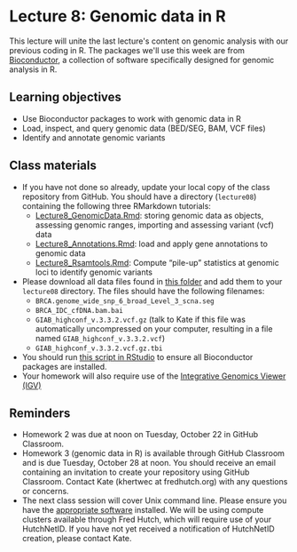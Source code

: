 # Lecture 8: Genomic data in R

This lecture will unite the last lecture's content on genomic analysis with our previous coding in R. The packages we'll use this week are from [Bioconductor](http://bioconductor.org), a collection of software specifically designed for genomic analysis in R.

## Learning objectives

- Use Bioconductor packages to work with genomic data in R
- Load, inspect, and query genomic data (BED/SEG, BAM, VCF files)
- Identify and annotate genomic variants

## Class materials

- If you have not done so already, update your local copy of the class repository from GitHub. You should have a directory (`lecture08`) containing the following three RMarkdown tutorials:
  - [Lecture8_GenomicData.Rmd](Lecture8_GenomicData.Rmd): storing genomic data as objects, assessing genomic ranges, importing and assessing variant (vcf) data
  - [Lecture8_Annotations.Rmd](Lecture8_Annotations.Rmd): load and apply gene annotations to genomic data
  - [Lecture8_Rsamtools.Rmd](Lecture8_Rsamtools.Rmd): Compute “pile-up” statistics at genomic loci to identify genomic variants
- Please download all data files found in [this folder](https://www.dropbox.com/home/File%20requests/TFCB_tutorials) and add them to your `lecture08` directory. The files should have the following filenames:
  - `BRCA.genome_wide_snp_6_broad_Level_3_scna.seg`
  - `BRCA_IDC_cfDNA.bam.bai`
  - `GIAB_highconf_v.3.3.2.vcf.gz` (talk to Kate if this file was automatically uncompressed on your computer, resulting in a file named `GIAB_highconf_v.3.3.2.vcf`)
  - `GIAB_highconf_v.3.3.2.vcf.gz.tbi`
- You should run [this script in RStudio](../../software/genomic_data.R) to ensure all Bioconductor packages are installed.
- Your homework will also require use of the [Integrative Genomics Viewer (IGV)](https://software.broadinstitute.org/software/igv/)

## Reminders

- Homework 2 was due at noon on Tuesday, October 22 in GitHub Classroom.
- Homework 3 (genomic data in R) is available through GitHub Classroom and is due Tuesday, October 28 at noon. You should receive an email containing an invitation to create your repository using GitHub Classroom. Contact Kate (khertwec at fredhutch.org) with any questions or concerns.
- The next class session will cover Unix command line. Please ensure you have the [appropriate software](../../software/software#unix-command-line) installed. We will be using compute clusters available through Fred Hutch, which will require use of your HutchNetID. If you have not yet received a notification of HutchNetID creation, please contact Kate.
